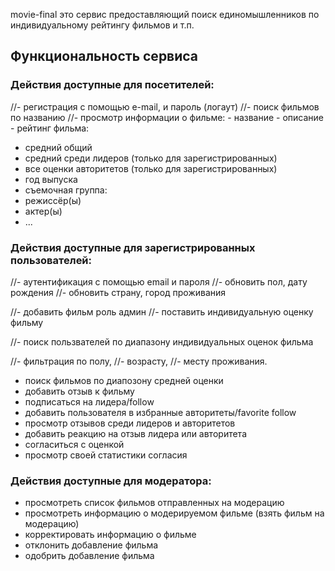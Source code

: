 movie-final это сервис предоставляющий поиск единомышленников по индивидуальному рейтингу фильмов и т.п.

## Функциональность сервиса

### Действия доступные для посетителей:

//- регистрация с помощью e-mail, и пароль (логаут)
//- поиск фильмов по названию
//- просмотр информации о фильме: - название - описание - рейтинг фильма:

- средний общий
- средний среди лидеров (только для зарегистрированных)
- все оценки авторитетов (только для зарегистрированных)
- год выпуска
- съемочная группа:
- режиссёр(ы)
- актер(ы)
- ...

### Действия доступные для зарегистрированных пользователей:

//- аутентификация с помощью email и пароля
//- обновить пол, дату рождения
//- обновить страну, город проживания

//- добавить фильм роль админ
//- поставить индивидуальную оценку фильму

//- поиск пользвателей по диапазону индивидуальных оценок фильма

//- фильтрация по полу,
//- возрасту,
//- месту проживания.

- поиск фильмов по диапозону средней оценки
- добавить отзыв к фильму
- подписаться на лидера/follow
- добавить пользователя в избранные авторитеты/favorite follow
- просмотр отзывов среди лидеров и авторитетов
- добавить реакцию на отзыв лидера или авторитета
- согласиться с оценкой
- просмотр своей статистики согласия

### Действия доступные для модератора:

- просмотреть список фильмов отправленных на модерацию
- просмотреть информацию о модерируемом фильме (взять фильм на модерацию)
- корректировать информацию о фильме
- отклонить добавление фильма
- одобрить добавление фильма
